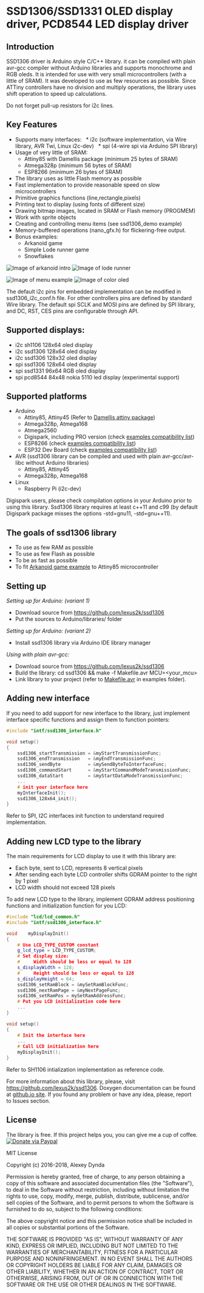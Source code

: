 # SSD1306/SSD1331 OLED display driver, PCD8544 LED display driver

## Introduction

SSD1306 driver is Arduino style C/C++ library. it can be compiled with plain avr-gcc compiler
without Arduino libraries and supports monochrome and RGB oleds. It is intended for use with
very small microcontrollers (with a little of SRAM). It was developed to use as
few resources as possible. Since ATTiny controllers have no division and multiply
operations, the library uses shift operation to speed up calculations.

Do not forget pull-up resistors for i2c lines.

## Key Features

 * Supports many interfaces:
   * i2c (software implementation, via Wire library, AVR Twi, Linux i2c-dev)
   * spi (4-wire spi via Arduino SPI library)
 * Usage of very little of SRAM:
   * Attiny85 with Damellis package (minimum 25 bytes of SRAM)
   * Atmega328p (minimum 56 bytes of SRAM)
   * ESP8266 (minimum 26 bytes of SRAM)
 * The library uses as little Flash memory as possible
 * Fast implementation to provide reasonable speed on slow microcontrollers
 * Primitive graphics functions (line,rectangle,pixels)
 * Printing text to display (using fonts of different size)
 * Drawing bitmap images, located in SRAM or Flash memory (PROGMEM)
 * Work with sprite objects
 * Creating and controlling menu items (see ssd1306_demo example)
 * Memory-buffered operations (nano_gfx.h) for flickering-free output.
 * Bonus examples:
   * Arkanoid game
   * Simple Lode runner game
   * Snowflakes

![Image of arkanoid intro](https://github.com/lexus2k/ssd1306/blob/master/examples/arkanoid/screenshots/introscreen.png)
![Image of lode runner](https://github.com/lexus2k/ssd1306/blob/master/examples/lode_runner/screenshots/main_screen.png)

![Image of menu example](https://github.com/lexus2k/ssd1306/blob/master/examples/ssd1306_demo/screenshots/mainmenu_top.png)
![Image of color oled](https://github.com/lexus2k/ssd1306/blob/master/examples/ssd1331_demo/screenshots/fonts.png)

The default i2c pins for embedded implementation can be modified in ssd1306_i2c_conf.h file.
For other controllers pins are defined by standard Wire library.
The default spi SCLK and MOSI pins are defined by SPI library, and DC, RST, CES pins are
configurable through API.

## Supported displays:
 * i2c sh1106 128x64 oled display
 * i2c ssd1306 128x64 oled display
 * i2c ssd1306 128x32 oled display
 * spi ssd1306 128x64 oled display
 * spi ssd1331 96x64 RGB oled display
 * spi pcd8544 84x48 nokia 5110 led display (experimental support)

## Supported platforms

 * Arduino
   * Attiny85, Attiny45 (Refer to [Damellis attiny package](https://raw.githubusercontent.com/damellis/attiny/ide-1.6.x-boards-manager/package_damellis_attiny_index.json))
   * Atmega328p, Atmega168
   * Atmega2560
   * Digispark, including PRO version (check [examples compatibility list](examples/Digispark_compatibility.txt))
   * ESP8266 (check [examples compatibility list](examples/ESP8266_compatibility.txt))
   * ESP32 Dev Board (check [examples compatibility list](examples/ESP8266_compatibility.txt))
 * AVR (ssd1306 library can be compiled and used with plain avr-gcc/avr-libc without Arduino libraries)
   * Attiny85, Attiny45
   * Atmega328p, Atmega168
 * Linux
   * Raspberry Pi (i2c-dev)

Digispark users, please check compilation options in your Arduino prior to using this library.
Ssd1306 library requires at least c++11 and c99 (by default Digispark package misses the options
-std=gnu11, -std=gnu++11).

## The goals of ssd1306 library

 * To use as few RAM as possible
 * To use as few Flash as possible
 * To be as fast as possible
 * To fit [Arkanoid game example](examples/arkanoid) to Attiny85 microcontroller

## Setting up

*Setting up for Arduino: (variant 1)*
 * Download source from https://github.com/lexus2k/ssd1306
 * Put the sources to Arduino/libraries/ folder

*Setting up for Arduino: (variant 2)*
 * Install ssd1306 library via Arduino IDE library manager

*Using with plain avr-gcc:*
 * Download source from https://github.com/lexus2k/ssd1306
 * Build the library: cd ssd1306 && make -f Makefile.avr MCU=<your_mcu>
 * Link library to your project (refer to [Makefile.avr](examples/Makefile.avr) in examples folder).



## Adding new interface

If you need to add support for new interface to the library, just implement
interface specific functions and assign them to function pointers:

```cpp
#include "intf/ssd1306_interface.h"

void setup()
{
    ssd1306_startTransmission = &myStartTransmissionFunc;
    ssd1306_endTransmission   = &myEndTransmissionFunc;
    ssd1306_sendByte          = &mySendByteToInterfaceFunc;
    ssd1306_commandStart      = &myStartCommandModeTransmissionFunc;
    ssd1306_dataStart         = &myStartDataModeTransmissionFunc;
    ...
    # init your interface here
    myInterfaceInit();
    ssd1306_128x64_init();
}
```
Refer to SPI, I2C interfaces init function to understand required implementation.

## Adding new LCD type to the library

The main requirements for LCD display to use it with this library are:

 * Each byte, sent to LCD, represents 8 vertical pixels
 * After sending each byte LCD controller shifts GDRAM pointer to the right by 1 pixel
 * LCD width should not exceed 128 pixels

To add new LCD type to the library, implement GDRAM address positioning functions and
initialization function for you LCD:

```cpp
#include "lcd/lcd_common.h"
#include "intf/ssd1306_interface.h"

void    myDisplayInit()
{
    # Use LCD_TYPE_CUSTOM constant
    g_lcd_type = LCD_TYPE_CUSTOM;
    # Set display size:
    #     Width should be less or equal to 128
    s_displayWidth = 128;
    #     Height should be less or equal to 128
    s_displayHeight = 64;
    ssd1306_setRamBlock = &mySetRamBlockFunc;
    ssd1306_nextRamPage = &myNextPageFunc;
    ssd1306_setRamPos = mySetRamAddressFunc;
    # Put you LCD initialization code here
    ...
}

void setup()
{
    # Init the interface here
    ...
    # Call LCD initialization here
    myDisplayInit();
}
```
Refer to SH1106 intialization implementation as reference code.

For more information about this library, please, visit https://github.com/lexus2k/ssd1306.
Doxygen documentation can be found at [github.io site](http://lexus2k.github.io/ssd1306).
If you found any problem or have any idea, please, report to Issues section.

## License

The library is free. If this project helps you, you can give me a cup of coffee.
[![Donate via Paypal](https://img.shields.io/badge/Donate-PayPal-green.svg)](https://www.paypal.me/lexus2k)


MIT License

Copyright (c) 2016-2018, Alexey Dynda

Permission is hereby granted, free of charge, to any person obtaining a copy
of this software and associated documentation files (the "Software"), to deal
in the Software without restriction, including without limitation the rights
to use, copy, modify, merge, publish, distribute, sublicense, and/or sell
copies of the Software, and to permit persons to whom the Software is
furnished to do so, subject to the following conditions:

The above copyright notice and this permission notice shall be included in all
copies or substantial portions of the Software.

THE SOFTWARE IS PROVIDED "AS IS", WITHOUT WARRANTY OF ANY KIND, EXPRESS OR
IMPLIED, INCLUDING BUT NOT LIMITED TO THE WARRANTIES OF MERCHANTABILITY,
FITNESS FOR A PARTICULAR PURPOSE AND NONINFRINGEMENT. IN NO EVENT SHALL THE
AUTHORS OR COPYRIGHT HOLDERS BE LIABLE FOR ANY CLAIM, DAMAGES OR OTHER
LIABILITY, WHETHER IN AN ACTION OF CONTRACT, TORT OR OTHERWISE, ARISING FROM,
OUT OF OR IN CONNECTION WITH THE SOFTWARE OR THE USE OR OTHER DEALINGS IN THE
SOFTWARE.


